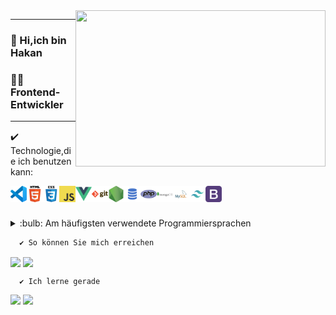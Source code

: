 <img src="https://user-images.githubusercontent.com/63206090/136711156-12ab388c-9103-468a-b9b7-facbe48226f2.gif" align="right" width="400" height="250">
<hr/>

### 👋 Hi,ich bin Hakan 

### 👨‍💻 Frontend-Entwickler 
<hr/>

   ✔️ Technologie,die ich benutzen kann:

<img align="left" alt="Visual Studio Code" width="26px" src="https://raw.githubusercontent.com/github/explore/80688e429a7d4ef2fca1e82350fe8e3517d3494d/topics/visual-studio-code/visual-studio-code.png" />
<img align="left" alt="HTML5" width="26px" src="https://raw.githubusercontent.com/github/explore/80688e429a7d4ef2fca1e82350fe8e3517d3494d/topics/html/html.png" />
<img align="left" alt="CSS3" width="26px" src="https://raw.githubusercontent.com/github/explore/80688e429a7d4ef2fca1e82350fe8e3517d3494d/topics/css/css.png" />
<img align="left" alt="JavaScript" width="26px" src="https://raw.githubusercontent.com/github/explore/80688e429a7d4ef2fca1e82350fe8e3517d3494d/topics/javascript/javascript.png" />
<img align="left" alt="Vue" width="26px" src="https://raw.githubusercontent.com/github/explore/80688e429a7d4ef2fca1e82350fe8e3517d3494d/topics/vue/vue.png" />
<img align="left" alt="Git" width="26px" src="https://raw.githubusercontent.com/github/explore/80688e429a7d4ef2fca1e82350fe8e3517d3494d/topics/git/git.png" />
<img/>
<img align="left" alt="Node.js" width="26px" src="https://raw.githubusercontent.com/github/explore/80688e429a7d4ef2fca1e82350fe8e3517d3494d/topics/nodejs/nodejs.png" />
<img align="left" alt="SQL" width="26px" src="https://raw.githubusercontent.com/github/explore/80688e429a7d4ef2fca1e82350fe8e3517d3494d/topics/sql/sql.png" />
<img align="left" alt="PHP" width="26px" src="https://raw.githubusercontent.com/github/explore/80688e429a7d4ef2fca1e82350fe8e3517d3494d/topics/php/php.png" />
<img align="left" alt="MongoDB" width="26px" src="https://raw.githubusercontent.com/github/explore/80688e429a7d4ef2fca1e82350fe8e3517d3494d/topics/mongodb/mongodb.png" />
<img align="left" alt="MySQL" width="26px" src="https://raw.githubusercontent.com/github/explore/80688e429a7d4ef2fca1e82350fe8e3517d3494d/topics/mysql/mysql.png" />
<img align="left" alt="TAILWIND" width="26px" src="https://raw.githubusercontent.com/github/explore/80688e429a7d4ef2fca1e82350fe8e3517d3494d/topics/tailwind/tailwind.png" />
<img align="left" alt="Bootstrap" width="26px" src="https://raw.githubusercontent.com/github/explore/80688e429a7d4ef2fca1e82350fe8e3517d3494d/topics/bootstrap/bootstrap.png" />

<br/>
<br/>
<br/>



<details >
<summary >:bulb:  Am häufigsten verwendete Programmiersprachen</summary>
<img  src="https://github-readme-stats.vercel.app/api/top-langs/?username=hkn96&layout=compact" >
</details>


      ✔️ So können Sie mich erreichen
[<img   width="26px" src="https://user-images.githubusercontent.com/63206090/136712248-ff3d414d-be35-40e6-913b-18d47816b83d.png" align="center" />][linkedin]
[<img   width="26px" src="https://user-images.githubusercontent.com/63206090/136712190-91c3fb96-8b0f-4c70-9192-6c57d020e5f0.png" align="center" />][xing]

      ✔️ Ich lerne gerade  

 <img  src="https://user-images.githubusercontent.com/63206090/136713936-55b59683-20d5-43f3-a606-a8f1ccd36df9.png" width="26px"  /> <img  src="https://user-images.githubusercontent.com/63206090/136850346-ce832300-b597-4744-9800-cd9dc5d418ab.png" width="26px" />
 
 






[linkedin]: https://www.linkedin.com/in/hakan-%C3%BCnl%C3%BC-373b58211/
[xing]: https://www.xing.com/profile/Hakan_Uenlue19/cv
